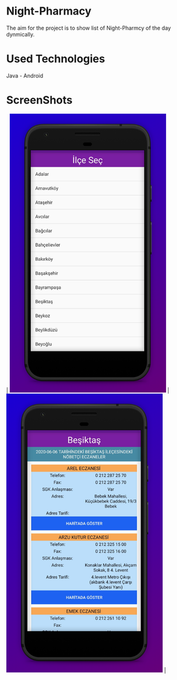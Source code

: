 #  Night-Pharmacy
The aim for the project is to show list of Night-Pharmcy of the day dynmically.

# Used Technologies
Java - Android

# ScreenShots
| <img src="SS1.jpg" width="414"> | <img src="SS2.jpg" width="414"> |
